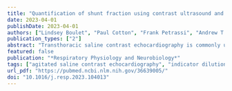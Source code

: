 ```yaml
---
title: "Quantification of shunt fraction using contrast ultrasound and indicator dilution in an in vitro model"
date: 2023-04-01
publishDate: 2023-04-01
authors: ["Lindsey Boulet", "Paul Cotton", "Frank Petrassi", "Andrew T Lovering", "Glen E Foster"]
publication_types: ["2"]
abstract: "Transthoracic saline contrast echocardiography is commonly used to assess intrathoracic shunt flow in vivo. Though the technique has many advantages (safe, simple, repeatable), the measurement technique lacks specificity, and the contrast agent has limited stability. This study sought to determine if the indicator dilution modeling technique could be applied to ultrasound contrast data to quantify shunt fraction and to determine if buoyant force has a significant effect on microbubble pathway determination at a "vascular" bifurcation. A model of the pulmonary circuit was perfused with blood at three distinct flow rates (low, medium and high) over shunt fractions ranging from ∼2-10 %. The buoyancy effect on contrast was quantified using a simplified in vitro model of a vascular bifurcation that had an upper and lower outflow tract where saline contrast formed from carbon monoxide (CO) gas passed through the bifurcation, was collected and quantified. The indicator dilution model was found to have a mean bias of - 3.2 % for the low flow stage, - 2.6 % for the medium flow stage and - 1.4 % for the high flow stage compared to volumetric measurements, suggesting agreement increases with increasing flow rate. Investigations of the buoyant effects revealed that at lower flow rates, contrast bubbles that encounter a bifurcation will favor the upper outflow tract over the lower. However, this effect is reduced by increasing the flow rate two-fold. These data identify that application of indicator dilution theory to contrast ultrasound data and the pathway ultrasound contrast travels in a network of tubules is flow dependent."
featured: false
publication: "*Respiratory Physiology and Neurobiology*"
tags: ["agitated saline contrast echocardiography", "indicator dilution theory", "intracardiac shunt", "intrapulmonary shunt"]
url_pdf: "https://pubmed.ncbi.nlm.nih.gov/36639005/"
doi: "10.1016/j.resp.2023.104013"
---
```

